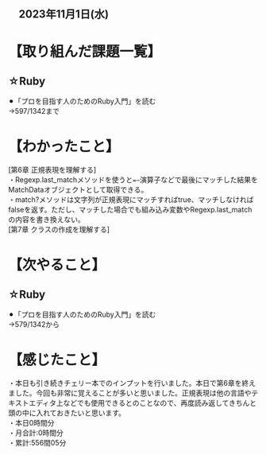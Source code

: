 ## 　2023年11月1日(水)
# 【取り組んだ課題一覧】
## ☆Ruby
⚫︎「プロを目指す人のためのRuby入門」を読む<br>
→597/1342まで<br>
# 【わかったこと】
[第6章 正規表現を理解する]<br>
・Regexp.last_matchメソッドを使うと`=~`演算子などで最後にマッチした結果をMatchDataオブジェクトとして取得できる。<br>
・match?メソッドは文字列が正規表現にマッチすればtrue、マッチしなければfalseを返す。ただし、マッチした場合でも組み込み変数やRegexp.last_matchの内容を書き換えない。<br>
[第7章 クラスの作成を理解する]
# 【次やること】
## ☆Ruby
⚫︎「プロを目指す人のためのRuby入門」を読む<br>
→579/1342から<br>
# 【感じたこと】
・本日も引き続きチェリー本でのインプットを行いました。本日で第6章を終えました。今回も非常に覚えることが多いと思いました。正規表現は他の言語やテキストエディタ上などでも使用できるとのことなので、再度読み返してきちんと頭の中に入れておきたいと思います。<br>
・本日0時間分<br>
・月合計:0時間分<br>
・累計:556間05分<br>

